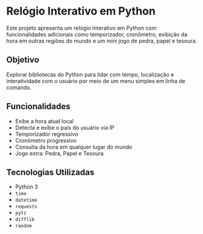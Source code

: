 # Relógio Interativo em Python

Este projeto apresenta um relógio interativo em Python com funcionalidades adicionais como temporizador, cronômetro, exibição da hora em outras regiões do mundo e um mini jogo de pedra, papel e tesoura.

## Objetivo

Explorar bibliotecas do Python para lidar com tempo, localização e interatividade com o usuário por meio de um menu simples em linha de comando.

## Funcionalidades

- Exibe a hora atual local
- Detecta e exibe o país do usuário via IP
- Temporizador regressivo
- Cronômetro progressivo
- Consulta da hora em qualquer lugar do mundo
- Jogo extra: Pedra, Papel e Tesoura

## Tecnologias Utilizadas

- Python 3
- `time`
- `datetime`
- `requests`
- `pytz`
- `difflib`
- `random`
